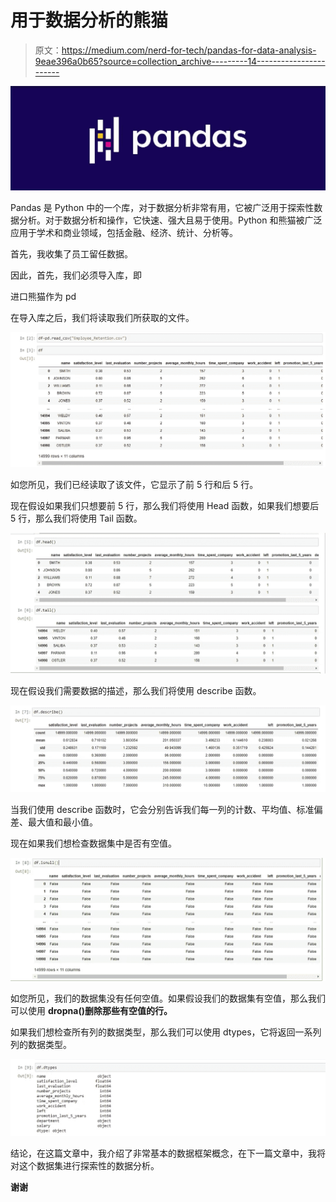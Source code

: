 # 用于数据分析的熊猫

> 原文：<https://medium.com/nerd-for-tech/pandas-for-data-analysis-9eae396a0b65?source=collection_archive---------14----------------------->

![](img/921dc52012a6d689b9610c4cbd410647.png)

Pandas 是 Python 中的一个库，对于数据分析非常有用，它被广泛用于探索性数据分析。对于数据分析和操作，它快速、强大且易于使用。Python 和熊猫被广泛应用于学术和商业领域，包括金融、经济、统计、分析等。

首先，我收集了员工留任数据。

因此，首先，我们必须导入库，即

进口熊猫作为 pd

在导入库之后，我们将读取我们所获取的文件。

![](img/aaf0d741c9e01b121c8eb26573e8cdaa.png)

如您所见，我们已经读取了该文件，它显示了前 5 行和后 5 行。

现在假设如果我们只想要前 5 行，那么我们将使用 Head 函数，如果我们想要后 5 行，那么我们将使用 Tail 函数。

![](img/aa941cfbf22ec5f476cde9a1b44328dd.png)

现在假设我们需要数据的描述，那么我们将使用 describe 函数。

![](img/57e5308161d58729c2979b1c25c4d4b8.png)

当我们使用 describe 函数时，它会分别告诉我们每一列的计数、平均值、标准偏差、最大值和最小值。

现在如果我们想检查数据集中是否有空值。

![](img/314a8c9d65e37be66b83f3962380ffc5.png)

如您所见，我们的数据集没有任何空值。如果假设我们的数据集有空值，那么我们可以使用 **dropna()删除那些有空值的行。**

如果我们想检查所有列的数据类型，那么我们可以使用 dtypes，它将返回一系列列的数据类型。

![](img/11d95f41df7ec922ff29c5e1cc51ae5b.png)

结论，在这篇文章中，我介绍了非常基本的数据框架概念，在下一篇文章中，我将对这个数据集进行探索性的数据分析。

**谢谢**